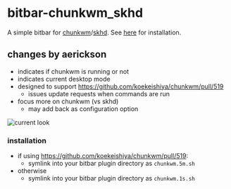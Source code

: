 # bitbar-chunkwm_skhd
A simple bitbar for [chunkwm](https://github.com/koekeishiya/chunkwm)/[skhd](https://github.com/koekeishiya/skhd). See [here](https://github.com/matryer/bitbar#installing-plugins) for installation.

## changes by aerickson

- indicates if chunkwm is running or not
- indicates current desktop mode
- designed to support https://github.com/koekeishiya/chunkwm/pull/519
  - issues update requests when commands are run
- focus more on chunkwm (vs skhd)
  - may add back as configuration option

![current look](https://content.evernote.com/shard/s74/sh/4181b659-9e1b-494d-aebc-a7b825760a10/e876c91950b088e4/res/6403b129-9733-4500-bf1f-215046131ead/skitch.png)

### installation

- if using https://github.com/koekeishiya/chunkwm/pull/519:
  - symlink into your bitbar plugin directory as `chunkwm.5m.sh`
- otherwise
  - symlink into your bitbar plugin directory as `chunkwm.1s.sh`
